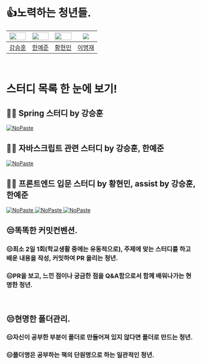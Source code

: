 <h1>👍노력하는 청년들.</h1>

|<img src = "https://avatars.githubusercontent.com/u/102217780?v=4" width="100%" height="50%"/>|<img src ="https://avatars.githubusercontent.com/u/102154824?v=4" width="100%" height="50%"/>|<img src= "https://avatars.githubusercontent.com/u/102218665?v=4" width="100%" height="50%"/>|<img src= "https://avatars.githubusercontent.com/u/102217839?v=4"/>|
|:-:|:-:|:-:|:-:|
|[강승훈](https://github.com/HUN1i)|[한예준](https://github.com/sebanimm)|[황현민](https://github.com/hyunmin200)|[이명재](https://github.com/arkk200)|
<br/>

# 스터디 목록 한 눈에 보기!<br/>

## 😶‍🌫️ Spring 스터디 by 강승훈

[<picture><source media="(prefers-color-scheme: dark)" srcset="https://ghrs.vercel.app/api/pin/?username=JobMarketIsCold&repo=springStudyIsCold&theme=github_dark"/>
<img alt="NoPaste" src="https://ghrs.vercel.app/api/pin/?username=JobMarketIsCold&repo=springStudyIsCold">
</picture>](https://github.com/JobMarketIsCold/springStudyIsCold)
## 😶‍🌫️ 자바스크립트 관련 스터디 by 강승훈, 한예준

[<picture><source media="(prefers-color-scheme: dark)" srcset="https://ghrs.vercel.app/api/pin/?username=JobMarketIsCold&repo=JavaScriptIsCold&theme=github_dark"/>
<img alt="NoPaste" src="https://ghrs.vercel.app/api/pin/?username=JobMarketIsCold&repo=JavaScriptIsCold">
</picture>](https://github.com/JobMarketIsCold/JavaScriptIsCold)

## 😶‍🌫️ 프론트엔드 입문 스터디 by 황현민, assist by 강승훈, 한예준
[<picture><source media="(prefers-color-scheme: dark)" srcset="https://ghrs.vercel.app/api/pin/?username=JobMarketIsCold&repo=JsStudyIsCold&theme=github_dark"/>
<img alt="NoPaste" src="https://ghrs.vercel.app/api/pin/?username=JobMarketIsCold&repo=JsStudyIsCold">
</picture>](https://github.com/JobMarketIsCold/JsStudyIsCold)
[<picture><source media="(prefers-color-scheme: dark)" srcset="https://ghrs.vercel.app/api/pin/?username=JobMarketIsCold&repo=ReactStudyIsCold&theme=github_dark"/>
<img alt="NoPaste" src="https://ghrs.vercel.app/api/pin/?username=JobMarketIsCold&repo=ReactStudyIsCold">
</picture>](https://github.com/JobMarketIsCold/ReactStudyIsCold)
[<picture><source media="(prefers-color-scheme: dark)" srcset="https://ghrs.vercel.app/api/pin/?username=JobMarketIsCold&repo=FullStackStudyIsCold&theme=github_dark"/>
<img alt="NoPaste" src="https://ghrs.vercel.app/api/pin/?username=JobMarketIsCold&repo=FullStackStudyIsCold">
</picture>](https://github.com/JobMarketIsCold/FullStackStudyIsCold)
## 😒똑똑한 커밋컨벤션.

<h3>😑최소 2일 1회(학교생활 중에는 유동적으로), 주제에 맞는 스터디를 하고 배운 내용을 작성, 커밋하여 PR 올리는 청년.</h3>
<h3>😑PR을 보고, 느낀 점이나 궁금한 점을 Q&A함으로서 함께 배워나가는 현명한 청년.</h3>
<br>

## 😒현명한 폴더관리.
<h3>😑자신이 공부한 부분이 폴더로 만들어져 있지 않다면 폴더로 만드는 청년.</h3>
<h3>😑폴더명은 공부하는 책의 단원명으로 하는 일관적인 청년.</h3>
<br/><br/><br/>

